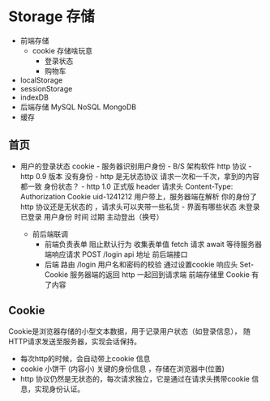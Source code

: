 # Storage 存储
  - 前端存储
    - cookie
     存储啥玩意 
       - 登录状态
       - 购物车
   - localStorage
   - sessionStorage
   - indexDB
  - 后端存储
    MySQL NoSQL MongoDB
  - 缓存 

## 首页
- 用户的登录状态
  cookie
      - 服务器识别用户身份
      - B/S 架构软件 http 协议 
      - http 0.9 版本 没有身份 
      - http 是无状态协议 
        请求一次和一千次，拿到的内容都一致 
        身份状态？ 
      - http 1.0 正式版
        header 请求头
        Content-Type:
        Authorization
        Cookie uid-1241212
        用户带上，服务器端在解析 你的身份了
        http 协议还是无状态的 ，请求头可以夹带一些私货
      - 界面有哪些状态 
        未登录 已登录 用户身份  时间 过期 主动登出（换号）

    - 前后端联调
        - 前端负责表单 
          阻止默认行为
          收集表单值
          fetch 请求 await 等待服务器端响应请求 
          POST /login api 地址  前后端接口 
        - 后端
          路由 /login
          用户名和密码的校验
          通过设置cookie 响应头 Set-Cookie
          服务器端的返回 http 一起回到请求端
          前端存储里 Cookie 有了内容

 ## Cookie
  Cookie是浏览器存储的小型文本数据，用于记录用户状态（如登录信息），
  随HTTP请求发送至服务器，实现会话保持。
- 每次http的时候，会自动带上cookie 信息
- cookie 小饼干 (内容小) 关键的身份信息 ，存储在浏览器中(位置) 
- http 协议仍然是无状态的，每次请求独立，它是通过在请求头携带cookie 信息，实现身份认证。

        



